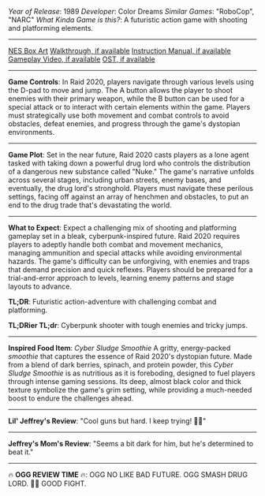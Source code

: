 *Year of Release*: 1989
*Developer*: Color Dreams
*Similar Games*: "RoboCop", "NARC"
*What Kinda Game is this?*: A futuristic action game with shooting and platforming elements.

---
[NES Box Art](https://www.google.com/search?tbm=isch&q=NES+Box+Art+Raid+2020) 
[Walkthrough, if available](https://www.google.com/search?q=Walkthrough+NES+Raid+2020)
[Instruction Manual, if available](https://www.google.com/search?q=NES+Instruction+Manual+Raid+2020)
[Gameplay Video, if available](https://www.youtube.com/results?search_query=gameplay+NES+Raid+2020) 
[OST, if available](https://www.youtube.com/results?search_query=gameplay+NES+Raid+2020+OST)

- - -
**Game Controls**:
In Raid 2020, players navigate through various levels using the D-pad to move and jump. The A button allows the player to shoot enemies with their primary weapon, while the B button can be used for a special attack or to interact with certain elements within the game. Players must strategically use both movement and combat controls to avoid obstacles, defeat enemies, and progress through the game's dystopian environments.

- - -
**Game Plot**: 
Set in the near future, Raid 2020 casts players as a lone agent tasked with taking down a powerful drug lord who controls the distribution of a dangerous new substance called "Nuke." The game's narrative unfolds across several stages, including urban streets, enemy bases, and eventually, the drug lord's stronghold. Players must navigate these perilous settings, facing off against an array of henchmen and obstacles, to put an end to the drug trade that's devastating the world.

- - -
**What to Expect**: 
Expect a challenging mix of shooting and platforming gameplay set in a bleak, cyberpunk-inspired future. Raid 2020 requires players to adeptly handle both combat and movement mechanics, managing ammunition and special attacks while avoiding environmental hazards. The game's difficulty can be unforgiving, with enemies and traps that demand precision and quick reflexes. Players should be prepared for a trial-and-error approach to levels, learning enemy patterns and stage layouts to advance.

**TL;DR**:
Futuristic action-adventure with challenging combat and platforming.

**TL;DRier TL;dr**: 
Cyberpunk shooter with tough enemies and tricky jumps.

---
**Inspired Food Item**: *Cyber Sludge Smoothie*
A gritty, energy-packed *smoothie* that captures the essence of Raid 2020's dystopian future. Made from a blend of dark berries, spinach, and protein powder, this *Cyber Sludge Smoothie* is as nutritious as it is foreboding, designed to fuel players through intense gaming sessions. Its deep, almost black color and thick texture symbolize the game's grim setting, while providing a much-needed boost to endure the challenges ahead.

---
**Lil' Jeffrey's Review**: "Cool guns but hard. I keep trying! 😤🔫"

---
**Jeffrey's Mom's Review**: "Seems a bit dark for him, but he's determined to beat it."

---
🔥 **OGG REVIEW TIME** 🔥: OGG NO LIKE BAD FUTURE. OGG SMASH DRUG LORD. 💪😠 GOOD FIGHT.